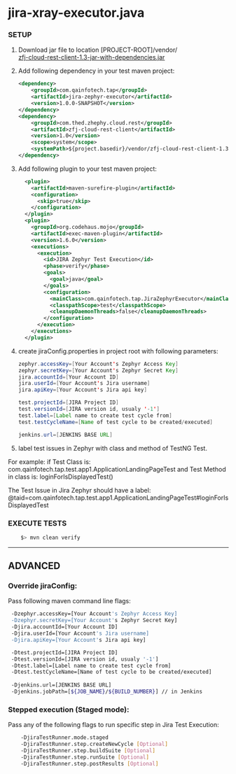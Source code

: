 # jira-xray-executor.java

### SETUP
1. Download jar file to location [PROJECT-ROOT]/vendor/  
[zfj-cloud-rest-client-1.3-jar-with-dependencies.jar](https://github.com/zephyrdeveloper/zapi-cloud/blob/master/Samples/production/zapi-cloud/generator/java/target/zfj-cloud-rest-client-1.3-jar-with-dependencies.jar?raw=true)

2. Add following dependency in your test maven project:
    ```XML
    <dependency>
        <groupId>com.qainfotech.tap</groupId>
        <artifactId>jira-zephyr-executor</artifactId>
        <version>1.0.0-SNAPSHOT</version>
    </dependency>
    <dependency>
        <groupId>com.thed.zhephy.cloud.rest</groupId>
        <artifactId>zfj-cloud-rest-client</artifactId>
        <version>1.0</version>
        <scope>system</scope>
        <systemPath>${project.basedir}/vendor/zfj-cloud-rest-client-1.3-jar-with-dependencies.jar</systemPath>
    </dependency>
    ```

3. Add following plugin to your test maven project:
    ```XML
      <plugin>
        <artifactId>maven-surefire-plugin</artifactId>
        <configuration>
          <skip>true</skip>
        </configuration>
      </plugin>
      <plugin>
        <groupId>org.codehaus.mojo</groupId>
        <artifactId>exec-maven-plugin</artifactId>
        <version>1.6.0</version>
        <executions>
          <execution>
            <id>JIRA Zephyr Test Execution</id>
            <phase>verify</phase>
            <goals>
              <goal>java</goal>
            </goals>
            <configuration>
              <mainClass>com.qainfotech.tap.JiraZephyrExecutor</mainClass>
              <classpathScope>test</classpathScope>
              <cleanupDaemonThreads>false</cleanupDaemonThreads>
            </configuration>
          </execution>
        </executions>
      </plugin>
    ``` 

4. create jiraConfig.properties in project root with following parameters:
    ```JAVA
    zephyr.accessKey=[Your Account's Zephyr Access Key]
    zephyr.secretKey=[Your Account's Zephyr Secret Key]
    jira.accountId=[Your Account ID]
    jira.userId=[Your Account's Jira username]
    jira.apiKey=[Your Account's Jira api key]

    test.projectId=[JIRA Project ID]
    test.versionId=[JIRA version id, usualy '-1']
    test.label=[Label name to create test cycle from]
    test.testCycleName=[Name of test cycle to be created/executed]
    
    jenkins.url=[JENKINS BASE URL]
    ```
5. label test issues in Zephyr with class and method of TestNG Test.

For example:
 if Test Class is: com.qainfotech.tap.test.app1.ApplicationLandingPageTest
 and Test Method in class is: loginForIsDisplayedTest()
 
 The Test Issue in Jira Zephyr should have a label: @taid=com.qainfotech.tap.test.app1.ApplicationLandingPageTest#loginForIsDisplayedTest
 

### EXECUTE TESTS
```JAVA
    $> mvn clean verify
```

----
## ADVANCED

### Override jiraConfig:
Pass following maven command line flags:
```BASH
 -Dzephyr.accessKey=[Your Account's Zephyr Access Key]
 -Dzephyr.secretKey=[Your Account's Zephyr Secret Key]
 -Djira.accountId=[Your Account ID]
 -Djira.userId=[Your Account's Jira username]
 -Djira.apiKey=[Your Account's Jira api key]

 -Dtest.projectId=[JIRA Project ID]
 -Dtest.versionId=[JIRA version id, usualy '-1']
 -Dtest.label=[Label name to create test cycle from]
 -Dtest.testCycleName=[Name of test cycle to be created/executed]
 
 -Djenkins.url=[JENKINS BASE URL]
 -Djenkins.jobPath=[${JOB_NAME}/${BUILD_NUMBER}] // in Jenkins
```

### Stepped execution (Staged mode):
Pass any of the following flags to run specific step in Jira Test Execution:
```BASH
    -DjiraTestRunner.mode.staged
    -DjiraTestRunner.step.createNewCycle [Optional]
    -DjiraTestRunner.step.buildSuite [Optional]
    -DjiraTestRunner.step.runSuite [Optional]
    -DjiraTestRunner.step.postResults [Optional]
````
